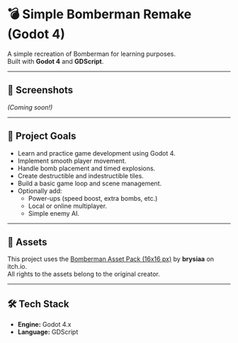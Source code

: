 # 💣 Simple Bomberman Remake (Godot 4)

A simple recreation of Bomberman for learning purposes.  
Built with **Godot 4** and **GDScript**.

---

## 📸 Screenshots

_(Coming soon!)_

---
## 🎯 Project Goals

- Learn and practice game development using Godot 4.
- Implement smooth player movement.
- Handle bomb placement and timed explosions.
- Create destructible and indestructible tiles.
- Build a basic game loop and scene management.
- Optionally add:
  - Power-ups (speed boost, extra bombs, etc.)
  - Local or online multiplayer.
  - Simple enemy AI.

---

## 🎨 Assets

This project uses the [Bomberman Asset Pack (16x16 px)](https://brysiaa.itch.io/bomberman-asset-pack-1616-px) by **brysiaa** on itch.io.  
All rights to the assets belong to the original creator.

---

## 🛠️ Tech Stack

- **Engine:** Godot 4.x
- **Language:** GDScript
